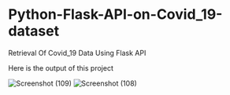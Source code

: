 # Python-Flask-API-on-Covid_19-dataset
Retrieval Of Covid_19 Data Using Flask API

Here is the output of this project

![Screenshot (109)](https://user-images.githubusercontent.com/75555467/155264398-e111a915-fa9d-4d7d-b8ed-2605790129bb.png)
![Screenshot (108)](https://user-images.githubusercontent.com/75555467/155264427-c32b9a4d-1937-45bf-911a-a7f67fa9e313.png)
